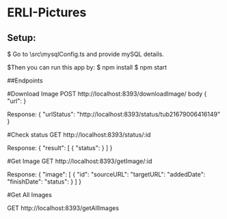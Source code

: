 # ERLI-Pictures

## Setup:

$ Go to \src\mysqlConfig.ts and provide mySQL details.


$Then you can run this app by:
$ npm install
$ npm start


##Endpoints

#Download Image
POST http://localhost:8393/downloadImage/
body {
  "url": 
}

Response:
{
    "urlStatus": "http://localhost:8393/status/tub21679006416149"
}

#Check status
GET http://localhost:8393/status/:id

Response:
{
    "result": [
        {
            "status": 
        }
    ]
}

#Get Image
GET http://localhost:8393/getImage/:id

Response: 
{
    "image": [
        {
            "id":
            "sourceURL": 
            "targetURL": 
            "addedDate": 
            "finishDate":
            "status": 
        }
    ]
}

#Get All Images

GET http://localhost:8393/getAllImages
